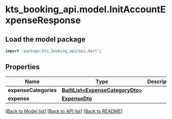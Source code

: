 # kts_booking_api.model.InitAccountExpenseResponse

## Load the model package
```dart
import 'package:kts_booking_api/api.dart';
```

## Properties
Name | Type | Description | Notes
------------ | ------------- | ------------- | -------------
**expenseCategories** | [**BuiltList&lt;ExpenseCategoryDto&gt;**](ExpenseCategoryDto.md) |  | [optional] 
**expense** | [**ExpenseDto**](ExpenseDto.md) |  | [optional] 

[[Back to Model list]](../README.md#documentation-for-models) [[Back to API list]](../README.md#documentation-for-api-endpoints) [[Back to README]](../README.md)



